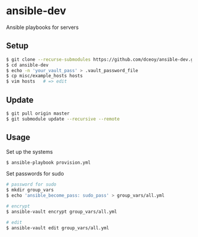 ansible-dev
===========

Ansible playbooks for servers

Setup
-----

```sh
$ git clone --recurse-submodules https://github.com/dceoy/ansible-dev.git
$ cd ansible-dev
$ echo -n 'your_vault_pass' > .vault_password_file
$ cp misc/example_hosts hosts
$ vim hosts   # => edit
```

Update
------

```sh
$ git pull origin master
$ git submodule update --recursive --remote
```

Usage
-----

Set up the systems

```sh
$ ansible-playbook provision.yml
```

Set passwords for sudo

```sh
# password for sudo
$ mkdir group_vars
$ echo 'ansible_become_pass: sudo_pass' > group_vars/all.yml

# encrypt
$ ansible-vault encrypt group_vars/all.yml

# edit
$ ansible-vault edit group_vars/all.yml
```
